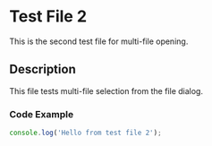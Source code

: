 # Test File 2

This is the second test file for multi-file opening.

## Description
This file tests multi-file selection from the file dialog.

### Code Example
```javascript
console.log('Hello from test file 2');
```
